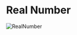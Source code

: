 # Real Number 

![RealNumber](https://dr282zn36sxxg.cloudfront.net/datastreams/f-d%3Ab9062d6710ed2318d6ea7dba489d5ce33e808c6a05d777fbb1d4c6f9%2BIMAGE_TINY%2BIMAGE_TINY.1)